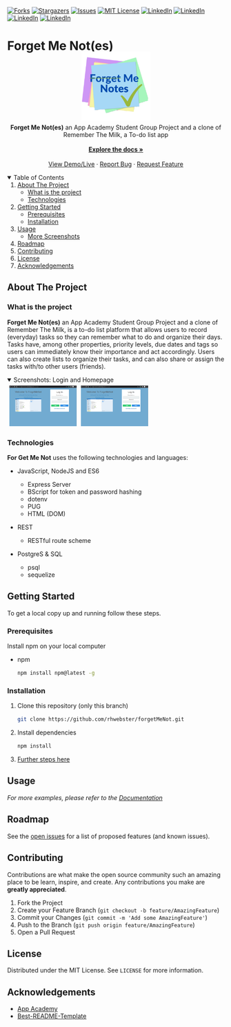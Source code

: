 [![Forks][forks-shield]][forks-url]
[![Stargazers][stars-shield]][stars-url]
[![Issues][issues-shield]][issues-url]
[![MIT License][license-shield]][license-url]
[![LinkedIn][linkedin-shield]][linkedin-url3]
[![LinkedIn][linkedin-shield]][linkedin-url1]
[![LinkedIn][linkedin-shield]][linkedin-url2]
[![LinkedIn][linkedin-shield]][linkedin-url]
<!--ReactSkipperStart -->

<h1>Forget Me Not(es) </h1>
<br />
<p align="center"  style='margin-top: -40px; margin-bottom: -10px;'>
  <a href="https://github.com/rhwebster/forgetMeNot">
    <img src="./images/fmnlogo1.png" alt="Logo" width="160" height="160" style="object-fit: contain">
  </a>

  <p align="center">
    <b>Forget Me Not(es)</b> an App Academy Student Group Project and a clone of Remember The Milk, a To-do list app
    <br />
    <br />
    <a href="https://github.com/rhwebster/forgetMeNot/wiki"><strong>Explore the docs »</strong></a>
    <br />
    <br />
    <a href="https://forget-me-not-aa.herokuapp.com/">View Demo/Live</a>
    ·
    <a href="https://github.com/rhwebster/forgetMeNot/issues">Report Bug</a>
    ·
    <a href="https://github.com/rhwebster/forgetMeNot/issues">Request Feature</a>
  </p>
</p>



<details open='open'>
   <summary>Table of Contents</summary>
   <ol style='margin: 0px 30px 0px 0px'>
      <li>
         <a href="#about-the-project">About The Project</a>
         <ul>
            <li><a href="#what-is-the-project">What is the project</a></li>
            <li><a href="#technologies">Technologies</a></li>
         </ul>
      </li>
      <li>
         <a href="#getting-started">Getting Started</a>
         <ul>
         <li><a href="#prerequisites">Prerequisites</a></li>
         <li><a href="#installation">Installation</a></li>
         </ul>
      </li>
      <li><a href="#usage">Usage</a>
         <ul>
            <li><a href="#more-screenshots">More Screenshots</a></li>
         </ul>
      </li>
      <li><a href="#roadmap">Roadmap</a></li>
      <li><a href="#contributing">Contributing</a></li>
      <li><a href="#license">License</a></li>
      <li><a href="#acknowledgements">Acknowledgements</a></li>
   </ol>
</details>



## About The Project
### What is the project

 **Forget Me Not(es)** an App Academy Student Group Project and a clone of Remember The Milk, is a to-do list platform that allows users to record (everyday) tasks so they can remember what to do and organize their days. Tasks have, among other properties, priority levels, due dates and tags so users can immediately know their importance and act accordingly. Users can also create lists to organize their tasks, and can also share or assign the tasks with/to other users (friends).
<!--ReactSkipperEnd -->

<!--ReactSkipperStart -->
<details open="open">
   <summary>Screenshots: Login and Homepage</summary>
   <div style="display: flex">
      <img src="/images/screenshotlogin.png" width="31%" height="30%" style="margin: 5px"/>
      <img src="/images/screenshotlogin.png" width="31%" height="30%"  style="margin: 5px"/>
   <div>
</details>


### Technologies
**For Get Me Not** uses the following technologies and languages:

* JavaScript, NodeJS and ES6
  - Express Server
  - BScript for token and password hashing
  - dotenv
  - PUG
  - HTML (DOM)

* REST
  - RESTful route scheme

* PostgreS & SQL
  - psql
  - sequelize
<!--ReactSkipperEnd -->

## Getting Started

To get a local copy up and running follow these steps.

### Prerequisites

Install npm on your local computer
* npm
  ```sh
  npm install npm@latest -g
  ```

### Installation
1. Clone this repository (only this branch)

   ```bash
   git clone https://github.com/rhwebster/forgetMeNot.git
   ```

2. Install dependencies

      ```bash
      npm install
      ```

3. [Further steps here](https://github.com/rhwebster/forgetMeNot/wiki)

## Usage
_For more examples, please refer to the [Documentation](https://github.com/rhwebster/forgetMeNot/wiki)_



## Roadmap

See the [open issues](https://github.com/rhwebster/forgetMeNot/issues) for a list of proposed features (and known issues).



## Contributing

Contributions are what make the open source community such an amazing place to be learn, inspire, and create. Any contributions you make are **greatly appreciated**.

1. Fork the Project
2. Create your Feature Branch (`git checkout -b feature/AmazingFeature`)
3. Commit your Changes (`git commit -m 'Add some AmazingFeature'`)
4. Push to the Branch (`git push origin feature/AmazingFeature`)
5. Open a Pull Request



## License

Distributed under the MIT License. See `LICENSE` for more information.





## Acknowledgements

* [App Academy](https://www.appacademy.io/)
* [Best-README-Template](https://github.com/othneildrew/Best-README-Template)



[contributors-shield]: https://img.shields.io/github/contributors/rhwebster/forgetMeNot.svg?style=for-the-badge
[contributors-url]: https://github.com/rhwebster/forgetMeNot/graphs/contributors
[forks-shield]: https://img.shields.io/github/forks/rhwebster/forgetMeNot.svg?style=for-the-badge
[forks-url]: https://github.com/rhwebster/forgetMeNot/network/members
[stars-shield]: https://img.shields.io/github/stars/rhwebster/forgetMeNot.svg?style=for-the-badge
[stars-url]: https://github.com/rhwebster/forgetMeNot/stargazers
[issues-shield]: https://img.shields.io/github/issues/rhwebster/forgetMeNot.svg?style=for-the-badge
[issues-url]: https://github.com/rhwebster/forgetMeNot/issues
[license-shield]: https://img.shields.io/github/license/rhwebster/forgetMeNot.svg?style=for-the-badge
[license-url]: https://github.com/rhwebster/forgetMeNot/blob/master/LICENSE.txt
[linkedin-shield]: https://img.shields.io/badge/-LinkedIn-black.svg?style=for-the-badge&logo=linkedin&colorB=555
[linkedin-url3]: https://www.linkedin.com/in/ryan-webster-a784509b/
[linkedin-url1]: https://www.linkedin.com/in/daniel-miller-970393178/
[linkedin-url2]: https://www.linkedin.com/in/lane-smit-724291203/
[linkedin-url]: https://www.linkedin.com/in/tony-ngo-m/

